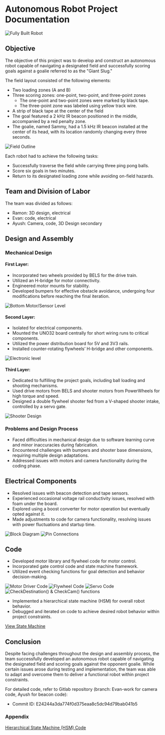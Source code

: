 # Autonomous Robot Project Documentation
![Fully Built Robot](Images/MechBotWhole.png)
## Objective

The objective of this project was to develop and construct an autonomous robot capable of navigating a designated field and successfully scoring goals against a goalie referred to as the "Giant Slug." 

The field layout consisted of the following elements:
- Two loading zones (A and B)
- Three scoring zones: one-point, two-point, and three-point zones
  - The one-point and two-point zones were marked by black tape.
  - The three-point zone was labeled using yellow track wire.
- A strip of black tape at the center of the field
- The goal featured a 2 kHz IR beacon positioned in the middle, accompanied by a red penalty zone.
- The goalie, named Sammy, had a 1.5 kHz IR beacon installed at the center of its head, with its location randomly changing every three seconds.

![Field Outline](Images/Field_Outline.png)

Each robot had to achieve the following tasks:
- Successfully traverse the field while carrying three ping pong balls.
- Score six goals in two minutes.
- Return to its designated loading zone while avoiding on-field hazards.

## Team and Division of Labor

The team was divided as follows:
- Ramon: 3D design, electrical
- Evan: code, electrical
- Ayush: Camera, code, 3D Design secondary

## Design and Assembly

### Mechanical Design
#### First Layer:
- Incorporated two wheels provided by BELS for the drive train.
- Utilized an H-bridge for motor connectivity.
- Engineered motor mounts for stability.
- Developed bumpers for effective obstacle avoidance, undergoing four modifications before reaching the final iteration.

![Bottom Motor/Sensor Level](Images/MechBotSensorLevel.png)

#### Second Layer:
- Isolated for electrical components.
- Mounted the UNO32 board centrally for short wiring runs to critical components.
- Utilized the power distribution board for 5V and 3V3 rails.
- Installed counter-rotating flywheels’ H-bridge and other components.

![Electronic level](Images/MechBotElectrical.png)

#### Third Layer:
- Dedicated to fulfilling the project goals, including ball loading and shooting mechanisms.
- Used drive motors from BELS and shooter motors from PowerWheels for high torque and speed.
- Designed a double flywheel shooter fed from a V-shaped shooter intake, controlled by a servo gate.

![Shooter Design](Images/Mech_FullCAD.png)

### Problems and Design Process
- Faced difficulties in mechanical design due to software learning curve and minor inaccuracies during fabrication.
- Encountered challenges with bumpers and shooter base dimensions, requiring multiple design adaptations.
- Addressed issues with motors and camera functionality during the coding phase.

## Electrical Components
- Resolved issues with beacon detection and tape sensors.
- Experienced occasional voltage rail conductivity issues, resolved with foam under the board.
- Explored using a boost converter for motor operation but eventually opted against it.
- Made adjustments to code for camera functionality, resolving issues with power fluctuations and startup time.

![Block Diagram](Block_Diagram.png)
![Pin Connections](Pin_Connections.png)

## Code
- Developed motor library and flywheel code for motor control.
- Incorporated gate control code and state machine framework.
- Utilized event checking functions for goal detection and behavior decision-making.

![Motor Driver Code](Motor_Driver_Code.png)
![Flywheel Code](Flywheel_Code.png)
![Servo Code](Servo_Code.png)
![CheckDestination() & CheckCam() functions](Check_Functions.png)

- Implemented a hierarchical state machine (HSM) for overall robot behavior.
- Debugged and iterated on code to achieve desired robot behavior within project constraints.

[View State Machine](https://online.visual-paradigm.com/community/share/ece118staterobotmachine-1e50vn2il2)

## Conclusion
Despite facing challenges throughout the design and assembly process, the team successfully developed an autonomous robot capable of navigating the designated field and scoring goals against the opponent goalie. While certain issues arose during testing and implementation, the team was able to adapt and overcome them to deliver a functional robot within project constraints.

For detailed code, refer to Gitlab repository (branch: Evan-work for camera code, Ayush for beacon code):
- Commit ID: E24244a3da774f0d375eaa8c5dc94d79bab041b5

### Appendix
[Hierarchical State Machine (HSM) Code](HSM_Code.txt)
